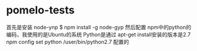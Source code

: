 # pomelo-tests
首先是安装 node-ynp $ npm install -g node-gyp  然后配置 npm中的python的编码，我使用的是Ubuntu的系统 Python是通过 apt-get install安装的版本是2.7 npm config set python /user/bin/python2.7 配置的
